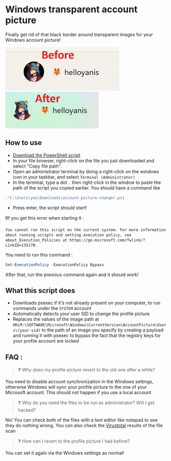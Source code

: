 # Windows transparent account picture

Finally get rid of that black border around transparent images for your Windows account picture!

![before](images/before.png)![after](images/after.png)

## How to use

- [Download the PowerShell script](account-picture-changer.ps1)
- In your file browser, right-click on the file you just downloaded and select "Copy file path".
- Open an administrator terminal by doing a right-click on the windows icon in your taskbar, and select `Terminal (Administrator)`
- In the terminal, type a dot `.` then right-click in the window to paste the path of the script you copied earlier. You should have a command like
```ps1
."C:\Users\you\Downloads\account-picture-changer.ps1
```
- Press enter, the script should start!

❗If you get this error when starting it :

```
You cannot run this script on the current system. For more information about running scripts and setting execution policy, see about_Execution_Policies at https://go.microsoft.com/fwlink/?LinkID=135170.
```

You need to run this command :

```ps1
Set-ExecutionPolicy -ExecutionPolicy Bypass
```

After that, run the previous command again and it should work!

## What this script does

- Downloads psexec if it's not already present on your computer, to run commands under the `SYSTEM` account
- Automatically detects your user SID to change the profile picture
- Replaces the values of the image path at `HKLM:\SOFTWARE\Microsoft\Windows\CurrentVersion\AccountPicture\Users\(your-sid)` to the path of an image you specify by creating a payload and running it with psexec to bypass the fact that the registry keys for your profile account are locked


## FAQ :

> ❓ Why does my profile picture revert to the old one after a while?

You need to disable account synchronization in the Windows settings, otherwise Windows will sync your profile picture to the one of your Microsoft account. This should not happen if you use a local account

> ❓ Why do you need the files to be run as administrator? Will I get hacked?

No! You can check both of the files with a text editor like notepad to see they do nothing wrong. You can also check the [Virustotal](https://www.virustotal.com/gui/file-analysis/MjQ3ZGE3NTJmOGY3YzlkMDk3M2JjODA4MDQyYmQxYzg6MTc2MTAzNTY2MQ==) results of the file scan

> ❓ How can I revert to the profile picture I had before?

You can set it again via the Windows settings as normal!